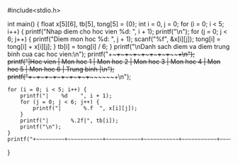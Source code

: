 #include<stdio.h>

int main() {
    float x[5][6], tb[5], tong[5] = {0};
    int i = 0, j = 0;
    for (i = 0; i < 5; i++) {
        printf("Nhap diem cho hoc vien %d: ", i + 1);
        printf("\n");
        for (j = 0; j < 6; j++) {
            printf("Diem mon hoc %d: ", j + 1);
            scanf("%f", &x[i][j]);
            tong[i] = tong[i] + x[i][j];
        }
        tb[i] = tong[i] / 6;
    }
    printf("\nDanh sach diem va diem trung binh cua cac hoc vien:\n");
    printf("+~~~~~~~~~+~~~~~~~~~~~+~~~~~~~~~~~+~~~~~~~~~~~+~~~~~~~~~~~+~~~~~~~~~~~+~~~~~~~~~~~+~~~~~~~~~~~~+\n");
    printf("|Hoc vien | Mon hoc 1 | Mon hoc 2 | Mon hoc 3 | Mon hoc 4 | Mon hoc 5 | Mon hoc 6 | Trung binh |\n");
    printf("+~~~~~~~~~+~~~~~~~~~~~+~~~~~~~~~~~+~~~~~~~~~~~+~~~~~~~~~~~+~~~~~~~~~~~+~~~~~~~~~~~+~~~~~~~~~~~~+\n");

    for (i = 0; i < 5; i++) {
        printf("|    %d    ", i + 1);
        for (j = 0; j < 6; j++) {
            printf("|       %.f  ", x[i][j]);
        }
        printf("|       %.2f|", tb[i]);
        printf("\n");
    }
    printf("+~~~~~~~~~+~~~~~~~~~~~+~~~~~~~~~~~+~~~~~~~~~~~+~~~~~~~~~~~+~~~~~~~~~~~+~~~~~~~~~~~+~~~~~~~~~~~~+");
}
